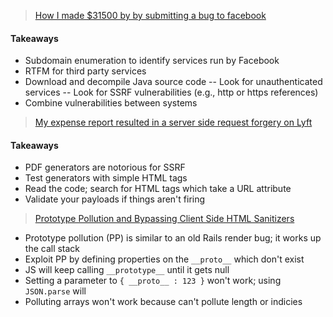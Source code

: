 > [How I made $31500 by by submitting a bug to facebook](https://medium.com/@win3zz/how-i-made-31500-by-submitting-a-bug-to-facebook-d31bb046e204)
#### Takeaways
- Subdomain enumeration to identify services run by Facebook
- RTFM for third party services
- Download and decompile Java source code
-- Look for unauthenticated services
-- Look for SSRF vulnerabilities (e.g., http or https references)
- Combine vulnerabilities between systems

> [My expense report resulted in a server side request forgery on Lyft](https://www.nahamsec.com/posts/my-expense-report-resulted-in-a-server-side-request-forgery-ssrf-on-lyft)
#### Takeaways
- PDF generators are notorious for SSRF
- Test generators with simple HTML tags
- Read the code; search for HTML tags which take a URL attribute
- Validate your payloads if things aren't firing

> [Prototype Pollution and Bypassing Client Side HTML Sanitizers](https://research.securitum.com/prototype-pollution-and-bypassing-client-side-html-sanitizers/)
- Prototype pollution (PP) is similar to an old Rails render bug; it works up the call stack
- Exploit PP by defining properties on the `__proto__` which don't exist
- JS will keep calling `__prototype__` until it gets null
- Setting a parameter to `{ __proto__ : 123 }` won't work; using `JSON.parse` will
- Polluting arrays won't work because can't pollute length or indicies 
